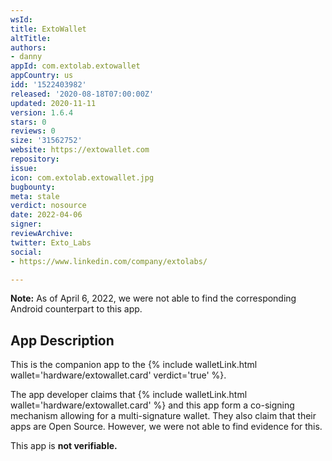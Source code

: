 ```yaml
---
wsId: 
title: ExtoWallet
altTitle: 
authors:
- danny
appId: com.extolab.extowallet
appCountry: us
idd: '1522403982'
released: '2020-08-18T07:00:00Z'
updated: 2020-11-11
version: 1.6.4
stars: 0
reviews: 0
size: '31562752'
website: https://extowallet.com
repository: 
issue: 
icon: com.extolab.extowallet.jpg
bugbounty: 
meta: stale
verdict: nosource
date: 2022-04-06
signer: 
reviewArchive: 
twitter: Exto_Labs
social:
- https://www.linkedin.com/company/extolabs/

---
```


**Note:** As of April 6, 2022, we were not able to find the corresponding Android counterpart to this app. 

## App Description

This is the companion app to the {% include walletLink.html wallet='hardware/extowallet.card' verdict='true' %}. 

The app developer claims that {% include walletLink.html wallet='hardware/extowallet.card' %} and this app form a co-signing mechanism allowing for a multi-signature wallet. They also claim that their apps are Open Source. However, we were not able to find evidence for this. 

This app is **not verifiable.**